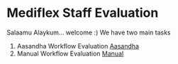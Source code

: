 # Mediflex Staff Evaluation

Salaamu Alaykum... welcome :) We have two main tasks

1. Aasandha Workflow Evaluation [Aasandha](https://ibrahimhuycn.github.io/Staff-Evaluation/aasandha/)
2. Manual Workflow Evaluation [Manual](https://ibrahimhuycn.github.io/Staff-Evaluation/manual/)

